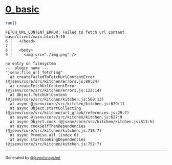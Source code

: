 # [0_basic](../../img_not_found_build.test.mjs#L22)

```js
run()
```

```console
FETCH_URL_CONTENT_ERROR: Failed to fetch url content
base/client/main.html:9:10
6 |   </head>
7 | 
8 |   <body>
9 |     <img src="./img.png" />
             ^
no entry on filesystem
--- plugin name ---
"jsenv:file_url_fetching"
  at createFailedToFetchUrlContentError (@jsenv/core/src/kitchen/errors.js:80:24)
  at createFetchUrlContentError (@jsenv/core/src/kitchen/errors.js:122:14)
  at Object.fetchUrlContent (@jsenv/core/src/kitchen/kitchen.js:560:13)
  at async @jsenv/core/src/kitchen/kitchen.js:629:11
  at async Object.startCollecting (@jsenv/core/src/kitchen/url_graph/references.js:29:7)
  at async @jsenv/core/src/kitchen/kitchen.js:627:9
  at async Object.cook (@jsenv/core/src/kitchen/kitchen.js:813:5)
  at async cookSelfThenDependencies (@jsenv/core/src/kitchen/kitchen.js:718:7)
  at async Promise.all (index 0)
  at async startCookingDependencies (@jsenv/core/src/kitchen/kitchen.js:752:7)
```

---

<sub>
  Generated by <a href="https://github.com/jsenv/core/tree/main/packages/tooling/snapshot">@jsenv/snapshot</a>
</sub>
